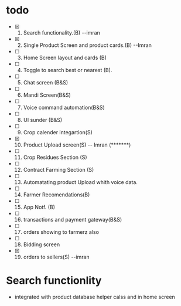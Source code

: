 # todo


* [x] 1.    Search functionality.(B) --imran
* [x] 2.    Single Product Screen and product cards.(B) --Imran
* [ ] 3.    Home Screen layout and cards (B) 
* [ ] 4.    Toggle to search best or nearest (B).
* [ ] 5.    Chat screen (B&S)
* [ ] 6.    Mandi Screen(B&S)
* [ ] 7.    Voice command automation(B&S)
* [ ] 8.    UI sunder (B&S)
* [ ] 9.    Crop calender integartion(S)
* [x] 10.   Product Upload screen(S) -- Imran (*******)
* [ ] 11.   Crop Residues Section (S)
* [ ] 12.   Contract Farming Section (S)
* [ ] 13.   Automatating product Upload whith voice data.
* [ ] 14.   Farmer Recomendations(B)
* [ ] 15.   App Notf. (B)
* [ ] 16.   transactions and payment gateway(B&S)
* [ ] 17.   orders showing to farmerz also
* [ ] 18.   Bidding screen
* [x] 19.   orders to sellers(S) --imran



# Search functionlity
- integrated with product database helper calss and in home screen


